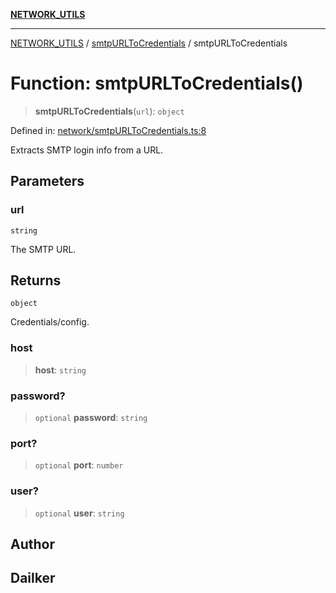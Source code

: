 [**NETWORK_UTILS**](../../README.md)

***

[NETWORK_UTILS](../../README.md) / [smtpURLToCredentials](../README.md) / smtpURLToCredentials

# Function: smtpURLToCredentials()

> **smtpURLToCredentials**(`url`): `object`

Defined in: [network/smtpURLToCredentials.ts:8](https://github.com/dailker/everyutil/blob/26e2bb73429918cf0d08899e9efd90b82a42c92e/src/network/smtpURLToCredentials.ts#L8)

Extracts SMTP login info from a URL.

## Parameters

### url

`string`

The SMTP URL.

## Returns

`object`

Credentials/config.

### host

> **host**: `string`

### password?

> `optional` **password**: `string`

### port?

> `optional` **port**: `number`

### user?

> `optional` **user**: `string`

## Author

## Dailker
